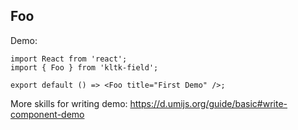 
## Foo

Demo:

```tsx
import React from 'react';
import { Foo } from 'kltk-field';

export default () => <Foo title="First Demo" />;
```

More skills for writing demo: https://d.umijs.org/guide/basic#write-component-demo
